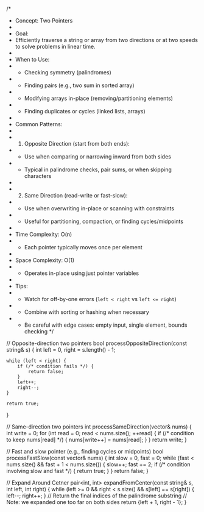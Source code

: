 /*
 * Concept: Two Pointers
 *
 * Goal:
 * Efficiently traverse a string or array from two directions or at two speeds to solve problems in linear time.
 *
 * When to Use:
 * - Checking symmetry (palindromes)
 * - Finding pairs (e.g., two sum in sorted array)
 * - Modifying arrays in-place (removing/partitioning elements)
 * - Finding duplicates or cycles (linked lists, arrays)
 *
 * Common Patterns:
 *
 * 1. Opposite Direction (start from both ends):
 *    - Use when comparing or narrowing inward from both sides
 *    - Typical in palindrome checks, pair sums, or when skipping characters
 *
 * 2. Same Direction (read-write or fast-slow):
 *    - Use when overwriting in-place or scanning with constraints
 *    - Useful for partitioning, compaction, or finding cycles/midpoints
 *
 * Time Complexity: O(n)
 *   - Each pointer typically moves once per element
 *
 * Space Complexity: O(1)
 *   - Operates in-place using just pointer variables
 *
 * Tips:
 * - Watch for off-by-one errors (`left < right` vs `left <= right`)
 * - Combine with sorting or hashing when necessary
 * - Be careful with edge cases: empty input, single element, bounds checking
 */

// Opposite-direction two pointers
bool processOppositeDirection(const string& s) {
    int left = 0, right = s.length() - 1;

    while (left < right) {
        if (/* condition fails */) {
            return false;
        }
        left++;
        right--;
    }

    return true;
}

// Same-direction two pointers
int processSameDirection(vector<int>& nums) {
    int write = 0;
    for (int read = 0; read < nums.size(); ++read) {
        if (/* condition to keep nums[read] */) {
            nums[write++] = nums[read];
        }
    }
    return write;
}

// Fast and slow pointer (e.g., finding cycles or midpoints)
bool processFastSlow(const vector<int>& nums) {
    int slow = 0, fast = 0;
    while (fast < nums.size() && fast + 1 < nums.size()) {
        slow++;
        fast += 2;
        if (/* condition involving slow and fast */) {
            return true;
        }
    }
    return false;
}

//  Expand Around Cetner
pair<int, int> expandFromCenter(const string& s, int left, int right) {
    while (left >= 0 && right < s.size() && s[left] == s[right]) {
        left--;
        right++;
    }
    // Return the final indices of the palindrome substring
    // Note: we expanded one too far on both sides
    return {left + 1, right - 1};
}